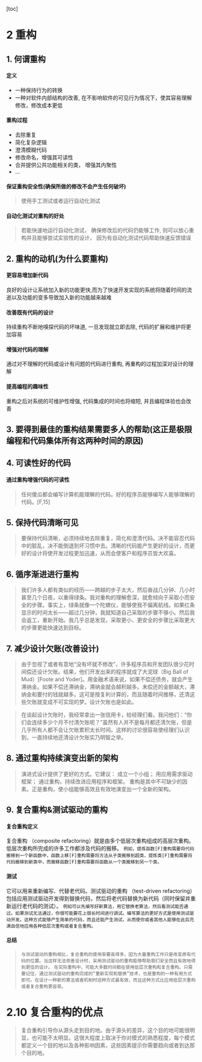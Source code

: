 [toc]
# 2 重构



## 1. 何谓重构
#### 定义
- 一种保持行为的转换
- 一种对软件内部结构的改善, 在不影响软件的可见行为情况下，使其容易理解修改，修改成本更低
#### 重构过程
- 去除重复
- 简化复杂逻辑
- 澄清模糊代码
- 修改命名，增强其可读性
- 合并提供公共功能相关的类， 增强其内聚性
- ...
#### 保证重构安全性(确保所做的修改不会产生任何破坏)
> 使用手工测试或者运行自动化测试 
#### 自动化测试对重构的好处
> 若能快速地运行自动化测试， 确保修改后的代码仍能够工作, 则可以放心重构并且能够尝试实验性的设计， 因为有自动化测试代码帮助快速反馈错误



## 2. 重构的动机(为什么要重构)
#### 更容易增加新代码
良好的设计让系统加入新的功能更快,而为了快速开发实现的系统将随着时间的流逝以及功能的变多导致加入新的功能越来越难
#### 改善既有代码的设计
持续重构不断地嗅探代码的坏味道, 一旦发现就立即去除, 代码的扩展和维护将更加容易
#### 增强对代码的理解
通过对不理解的代码或设计有问题的代码进行重构, 再重构的过程加深对设计的理解
#### 提高编程的趣味性
重构之后对系统的可维护性增强, 代码集成的时间也将缩短, 并且编程体验也会改善



## 3. 要得到最佳的重构结果需要多人的帮助(这正是极限编程和代码集体所有这两种时间的原因)



## 4. 可读性好的代码
#### 通过重构增强代码的可读性
> 任何傻瓜都会编写计算机能理解的代码。好的程序员能够编写人能够理解的代码。[F,15]



## 5. 保持代码清晰可见
> 要保持代码清晰，必须持续地去除重复，简化和澄清代码。决不能容忍代码中的脏乱，决不能倒退到坏习惯中去。清晰的代码能产生更好的设计，而更好的设计将使开发过程更加迅速，从而会使客户和程序员皆大欢喜。



## 6. 循序渐进进行重构
> 我们许多人都有类似的经历——跨越的步子太大，然后奋战几分钟、几小时甚至几个日夜，以重得绿条。我对重构的理解愈深，就愈倾向于采取小而安全的步骤。事实上，绿条就像一个陀螺仪，能够使我不偏离航线。如果红条显示的时间太长——超过几分钟，我就知道自己采取的步骤不够小。然后我会返工，重新开始。我几乎总是发现，采取更小、更安全的步骤比采取更大的步骤更能快速达到目标。



## 7. 减少设计欠账(改善设计)
> 由于忽视了或者有意地“没有坏就不修改”，许多程序员和开发团队很少花时间偿还设计欠账。结果，他们开发出来的程序就成了大泥球（Big Ball of Mud）[Foote and Yoder]。用金融术语来说，如果不偿还债务，就会产生滞纳金。如果不偿还滞纳金，滞纳金就会越积越多。未偿还的金额越大，滞纳金和要付的钱就越多。这可是按复利计算的，而且随着时间推移，还清这些欠账就变成不可实现的梦。设计欠账也是如此。

> 在谈起设计欠账时，我经常拿出一张信用卡，给经理们看。我问他们：“你们会连续多少个月不付清欠账呢？”虽然有人并不是每月都还清欠账，但是几乎所有人都不会让欠账累积太长时间。这样的讨论很容易使经理们认识到，一直持续地还清设计欠账实乃明智之举。



## 8. 通过重构持续演变出新的架构
> 演进式设计提供了更好的方式。它建议：
成立一个小组；
用应用需求驱动框架；
通过重构，持续改进应用程序和框架。
重构是其中不可缺少的因素。正是重构，使小组能够高效且有效地演变出一个全新的架构。



## 9. 复合重构&测试驱动的重构
#### 复合重构定义
复合重构 （composite refactoring）就是由多个低层次重构组成的高层次重构。低层次重构所完成的许多工作都涉及代码的搬移。
`例如，提炼函数[F]重构需要将代码搬移到一个新函数中，函数上移[F]重构需要将方法从子类搬移到超类，提炼类[F]重构需要将代码搬移到新类中，而搬移函数[F]重构需要将函数从一个类搬移到另一个类。`
#### 测试
它可以用来重新编写、代替老代码。测试驱动的重构 （test-driven refactoring）包括应用测试驱动开发得到替换代码，然后将老代码替换为新代码（同时保留并重新运行老代码的测试）。
`例如可以先编写好新算法，用它替换老算法，然后看测试能否通过。如果测试无法通过，你很可能要花上很长时间进行调试。编写算法的更好方式是使用测试驱动开发。这种方式能够产生简单的代码，而且还能产生测试，从而使你或者其他人能够在此后充满自信地应用各种低层次重构或者复合重构。`
#### 总结
> `与测试驱动的重构相比，复合重构的使用率要高得多，因为大量重构工作只是改变原有代码的位置。当这样无法改善设计时，采用测试驱动的重构能够帮助我们安全而且有效地得到更佳的设计。`
> `在实际重构中，可能大多数时间都在使用低层次重构和复合重构。只需要记住，通过测试驱动的重构完成的“重新实现和替换”技术，也是重构的一种有用方式即可。在设计一种新的算法或者机制时这种方式最有效，而且这种方式比应用低层次重构或者复合重构更容易。`



# 2.10 复合重构的优点
> 复合重构引导你从源头走到目的地。由于源头的差异，这个目的地可能很明显，也可能不太明显。这很大程度上取决于你对模式的熟悉程度，每个模式都定义一个目的地以及各种影响因素，这些因素提示你需要趋向或者到达那个目的地。